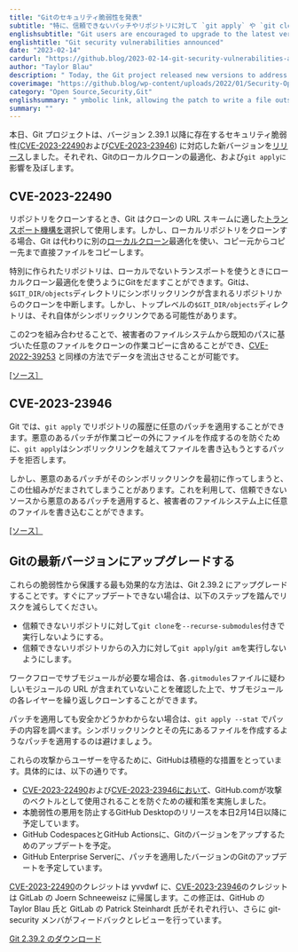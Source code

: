 ```yaml
---
title: "Gitのセキュリティ脆弱性を発表"
subtitle: "特に、信頼できないパッチやリポジトリに対して `git apply` や `git clone` を使っている場合は、最新のバージョンにアップグレードすることが推奨されます。"
englishsubtitle: "Git users are encouraged to upgrade to the latest version, especially if they use `git apply` or `git clone` against untrusted patches or repositories."
englishtitle: "Git security vulnerabilities announced"
date: "2023-02-14"
cardurl: "https://github.blog/2023-02-14-git-security-vulnerabilities-announced-3/"
author: "Taylor Blau"
description: " Today, the Git project released new versions to address a pair of security vulnerabilities, (CVE-2023-22490 and CVE-2023-23946 ) that affect versions 2.39.1 and older. These affect Git’s local clone optimization, as well as git apply , respectively.  CVE-2023-22490  When cloning a repository, Git selects and uses a transport mechanism appropriate for the URL scheme of your clone. When cloning a local repository, however, Git instead uses a separate local clone optimization copying files directly from the source to destination.  A specially-crafted repository can trick Git into using its local clone optimization when using a non-local transport. Git will abort clones from repositories whose $GIT_DIR/objects directory contains a symbolic link. However, the top-level $GIT_DIR/objects directory may itself be a symbolic link.  These two may be combined to include arbitrary files based on known paths from a victim’s filesystem into the clone’s working copy, allowing for data exfiltration in a similar manner as CVE-2022-39253 .  [source ]  CVE-2023-23946  Git allows for applying arbitrary patches to your repository’s history with git apply . In order to prevent malicious patches from creating files outside of the working copy, git apply rejects patches which attempt to write a file beyond a symbolic link.  However, this mechanism can be tricked when the malicious patch creates that s"
coverimage: "https://github.blog/wp-content/uploads/2022/01/Security-Open-Source-Product.png?resize=1200%2C630"
category: "Open Source,Security,Git"
englishsummary: " ymbolic link, allowing the patch to write a file outside the working copy.  The Git project released new versions to address two security vulnerabilities, CVE-2023-22490 and CVE-2023-23946, which affect versions"
summary: ""
---
```


<p>本日、Git プロジェクトは、バージョン 2.39.1 以降に存在するセキュリティ脆弱性<a href="https://github.com/git/git/security/advisories/GHSA-gw92-x3fm-3g3q">(CVE-2023-22490</a>および<a href="https://github.com/git/git/security/advisories/GHSA-r87m-v37r-cwfh">CVE-2023-23946</a>) に対応した新バージョンを<a href="https://lore.kernel.org/git/xmqqr0us5dio.fsf@gitster.g/T/#u">リリース</a>しました。それぞれ、Gitのローカルクローンの最適化、および<code>git applyに</code>影響を及ぼします。</p>
<h2 id="cve-2023-22490">CVE-2023-22490<a href="#cve-2023-22490" class="heading-link pl-2 text-italic text-bold" aria-label="CVE-2023-22490"></a></h2>
<p>リポジトリをクローンするとき、Git はクローンの URL スキームに適した<a href="https://git-scm.com/docs/gitcore-tutorial#_merging_external_work">トランスポート機構を</a>選択して使用します。しかし、ローカルリポジトリをクローンする場合、Git は代わりに別の<a href="https://git-scm.com/docs/git-clone/2.39.1#Documentation/git-clone.txt---local">ローカルクローン</a>最適化を使い、コピー元からコピー先まで直接ファイルをコピーします。</p>
<p>特別に作られたリポジトリは、ローカルでないトランスポートを使うときにローカルクローン最適化を使うようにGitをだますことができます。Gitは、<code>$GIT_DIR/objects</code>ディレクトリにシンボリックリンクが含まれるリポジトリからのクローンを中断します。しかし、トップレベルの<code>$GIT_DIR/objects</code>ディレクトリは、それ自体がシンボリックリンクである可能性があります。</p>
<p>この2つを組み合わせることで、被害者のファイルシステムから既知のパスに基づいた任意のファイルをクローンの作業コピーに含めることができ、<a href="https://github.com/git/git/security/advisories/GHSA-3wp6-j8xr-qw85">CVE-2022-39253</a> と同様の方法でデータを流出させることが可能です。</p>
<p><a href="https://github.com/git/git/security/advisories/GHSA-gw92-x3fm-3g3q">[ソース］</a></p>
<h2 id="cve-2023-23946">CVE-2023-23946<a href="#cve-2023-23946" class="heading-link pl-2 text-italic text-bold" aria-label="CVE-2023-23946"></a></h2>
<p>Git では、<code>git apply</code> でリポジトリの履歴に任意のパッチを適用することができます。悪意のあるパッチが作業コピーの外にファイルを作成するのを防ぐために、<code>git apply</code>はシンボリックリンクを越えてファイルを書き込もうとするパッチを拒否します。</p>
<p>しかし、悪意のあるパッチがそのシンボリックリンクを最初に作ってしまうと、この仕組みがだまされてしまうことがあります。これを利用して、信頼できないソースから悪意のあるパッチを適用すると、被害者のファイルシステム上に任意のファイルを書き込むことができます。</p>
<p><a href="https://github.com/git/git/security/advisories/GHSA-r87m-v37r-cwfh">[ソース］</a></p>
<h2 id="upgrade-to-the-latest-git-version">Gitの最新バージョンにアップグレードする<a href="#upgrade-to-the-latest-git-version" class="heading-link pl-2 text-italic text-bold" aria-label="Upgrade to the latest Git version"></a></h2>
<p>これらの脆弱性から保護する最も効果的な方法は、Git 2.39.2 にアップグレードすることです。すぐにアップデートできない場合は、以下のステップを踏んでリスクを減らしてください。</p>
<ul>
<li>信頼できないリポジトリに対して<code>git clone</code>を<code>--recurse-submodules</code>付きで実行しないようにする。</li>
<li>信頼できないリポジトリからの入力に対して<code>git apply</code>/<code>git am</code>を実行しないようにします。 </li>
</ul>
<p>ワークフローでサブモジュールが必要な場合は、各<code>.gitmodules</code>ファイルに疑わしいモジュールの URL が含まれていないことを確認した上で、サブモジュールの各レイヤーを繰り返しクローンすることができます。</p>
<p>パッチを適用しても安全かどうかわからない場合は、<code>git apply --stat</code> でパッチの内容を調べます。シンボリックリンクとその先にあるファイルを作成するようなパッチを適用するのは避けましょう。</p>
<p>これらの攻撃からユーザーを守るために、GitHubは積極的な措置をとっています。具体的には、以下の通りです。</p>
<ul>
<li><a href="https://github.com/git/git/security/advisories/GHSA-gw92-x3fm-3g3q">CVE-2023-22490</a>および<a href="https://github.com/git/git/security/advisories/GHSA-r87m-v37r-cwfh">CVE-2023-23946において</a>、GitHub.comが攻撃のベクトルとして使用されることを防ぐための緩和策を実施しました。</li>
<li>本脆弱性の悪用を防止するGitHub Desktopのリリースを本日2月14日以降に予定しています。</li>
<li>GitHub CodespacesとGitHub Actionsに、Gitのバージョンをアップするためのアップデートを予定。</li>
<li>GitHub Enterprise Serverに、パッチを適用したバージョンのGitのアップデートを予定しています。</li>
</ul>
<p><a href="https://github.com/git/git/security/advisories/GHSA-gw92-x3fm-3g3q">CVE-2023-22490</a>のクレジットは yvvdwf に、<a href="https://github.com/git/git/security/advisories/GHSA-r87m-v37r-cwfh">CVE-2023-23946</a>のクレジットは GitLab の Joern Schneeweisz に帰属します。この修正は、GitHub の Taylor Blau 氏と GitLab の Patrick Steinhardt 氏がそれぞれ行い、さらに git-security メンバがフィードバックとレビューを行っています。</p>
<div class="post-content-cta"><p><a href="https://git-scm.com/">Git 2.39.2 のダウンロード</a></p>
</div>


